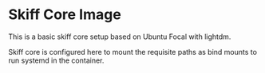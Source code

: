 # Skiff Core Image

This is a basic skiff core setup based on Ubuntu Focal with lightdm.

Skiff core is configured here to mount the requisite paths as bind mounts to run
systemd in the container.

